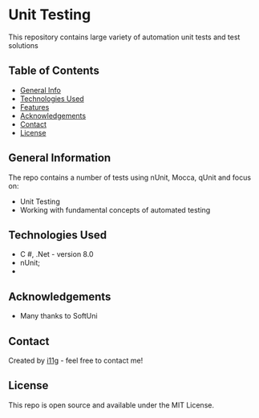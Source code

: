 # Unit Testing
This repository contains large variety of automation unit tests and test solutions  


## Table of Contents
* [General Info](#general-information)
* [Technologies Used](#technologies-used)
* [Features](#features)
* [Acknowledgements](#acknowledgements)
* [Contact](#contact)
* [License](#license) 

## General Information
The repo contains a number of tests using nUnit, Mocca, qUnit and focus on:
- Unit Testing
- Working with fundamental concepts of automated testing

## Technologies Used
- C #, .Net - version 8.0
- nUnit;
- 

## Acknowledgements

- Many thanks to SoftUni

## Contact
Created by [i11g](https://i11g.github.io) - feel free to contact me!

## License 
This repo is open source and available under the MIT License. 
